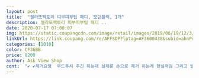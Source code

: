 ```yaml
---
layout: post 
title:  "젤라또팩토리 띠부띠부팁 패디, 모던블랙, 1개" 
description: 젤라또팩토리 띠부띠부팁 패디 ..
date: 2020-07-17 07:00:07 
img: https://static.coupangcdn.com/image/retail/images/2019/06/19/12/3/2bc33429-7990-4673-ae49-79093f82e7fc.jpg 
linkUrl: https://link.coupang.com/re/AFFSDP?lptag=AF3600438&subid=ahnPublicAsk&pageKey=212828989&itemId=770115405&vendorItemId=4944511567&traceid=V0-113-74713a384a0edd82 
categories: [1010] 
color: CF36BB 
price: 8200 
author: Ask View Shop 
cont:  "✔️ ✔️제거요령  우드푸셔 주긴 하는데 실제론 손으로 제거 하는게 현실적임 그리고 발톱위 본드 남은거 일반네일 리무버 솜에 적져서 문질해서 제거 해야함<br/>✔️✔️✔️신발양말 주의점  양말 안신어야지 오래유지 되요 아무래도 양말을 신으면 압력이 들어 가서 좀 빨리 떨어 져요 그리고 신발도 샌들 종류로 신어야지 오래가요 .<br/> 그래도 신어야 한다면 스니커즈 ,  운동화 종류로 신어야 해요 신발볼이 좁을수록 팁이 빨리 떨어져요 .<br/> 구두 종류는 신고 나면 브랜드 떠나서 팁제품은 오래 유지 되기 힘들어요 .<br/> 똑같은 방법으로 붙혀도 실생활을 어떻게 하느냐에 따라 유지력이 차이가 납니다.<br/> 샌들 신고 계속 다님 1<br/> -2주까지 가요 근데 운동화 신으니 2일만에 엄지가 금이가서 깨지더군요 .<br/> 확실히 발을 오픈 해놔야지 유지가 오래 됩니다<br/>✔️✔️✔️신발양말 주의점  양말 안신어야지 오래유지 되요 아무래도 양말을 신으면 압력이 들어 가서 좀 빨리 떨어 져요 그리고 신발도 샌들 종류로 신어야지 오래가요 .<br/> 그래도 신어야 한다면 스니커즈 ,  운동화 종류로 신어야 해요 신발볼이좁을수록 팁이 빨리 떨어져요 .<br/> 구두 종류는 신고 나면 브랜드 떠나서 팁제품은 오래 유지 되기 힘들어요 .<br/> 똑같은 방법으로 붙혀도 실생활을 어떻게 하느냐에 따라 유지력이 차이가 납니다.<br/> 샌들 신고 계속 다님 1<br/> -2주까지 가요 근데 운동화 신으니 2일만에 엄지가 금이가서 깨지더군요 .<br/> 확실히 발을 오픈 해놔야지 유지가 오래 됩니다<br/>✔️✔️✔️주의할점  바다 다녀오시면 바로 제거 해주세요 바닷물 염분이 패티사이에 들어 가서 오래 있으면 곰팡이 생겨요<br/>✔️✔️팁잘떨어진 분들  네일글루 따로 구매 해보세요 얼마전에 구매했는데 붙히지마자 떨어지는건 아까워서 이걸로 해결 했어요.<br/> 전네일글루 쿠팡에서 구매 했어요<br/>✔️가격  솔직히 가격은 좀 비싸네요 .<br/>6000<br/> -7000₩ 정도 하면 적당할거 같네요 .<br/> 스왑도 없는데 ... <br/><br/>✔️가격  솔직히 가격은 좀 비싸네요 .<br/>6000<br/> -7000₩ 정도 하면 적당할거 같네요 .<br/> 스왑도 없는데 .<br/>몇개사서 믹스해서 사용중<br/>✔️기간  사람마다 다른데 저는 7<br/> -10 일정도 사용 해요 솔직히 안건들면 보름도 사용 가능 한데 , 본드로 발톱을 막고 있으니 발톱 건강 땜시 임의로 떼어 주고 3<br/> -4일 영양제 바르고 , 오일 같은거 바르고 휴식기를 줍니더 길면 1주일요 .<br/> 그이후 다시 붙혀 줍니다 .<br/> 더길게 사용 하는 분들도 있을건데 안좋을거 같네요 .<br/><br/>✔️다른디쟈인으로 10일째 넘게 사용중인데 아직 안떨어져서 강제제거중<br/>✔️단점  알콜스왑이 없네요 유분끼를 빼줘야지 유지도 오래 되고 하는데 젤로 중요한 스왑이 없단게 많이 단점입니다 .<br/> 저는 젤네일도 하는 바람에 클린져로 닦아서 유분끼 빼고 네일 프라이머까지 바르고 붙였네요 .<br/> 이부분은 유지랑 관계있는거라서  꼭 보완이 필요한 부분인거 같네여 그냥 붙이면 금방 떨어지니깐요 클린져도 없고 프라이머도 없으시면 네일 리무버로 한번 꼼꼼히 닦아 주세요 여기서 리무버는 젤네일 리무버 아니고 일반네일 리무버 말합니다 .<br/> 젤네일하시는 분들은 클린져로 닦아 주세요<br/>✔️붙이는방법 기회는 단한번뿐 .<br/> 뗏다 붙히기 힘드니 신중을 기해서 해야함 .<br/> 아세톤이나 젤네일 클린져로 닦은후 큐티클위에 바싹 붙혀서 붙혀 주세요 .<br/> 꼼꼼히 눌러주시고 6시간 샤워나 물기는 묻지않게해주세요 .<br/><br/>✔️붙이는방법 기회는 단한번뿐 .<br/> 뗏다 붙히기 힘드니 신중을 기해서 해야함 .<br/> 아세톤이나 젤네일 클린져로 닦은후 큐티클위에 바싹 붙혀서 붙혀 주세요 .<br/> 안그럼 큐티클에들뜸 생겨요 제발바싹붙히세요 .<br/> 그리고 꼼꼼히 눌러주시고 6시간 샤워나 물기는 묻지않게해주세요 .<br/><br/>✔️장점  저는 큰패티들 3가지 사이즈 모두 제발가락이랑 다 맞아요 그래서 그런지 데싱디바 보다 몇번 더 활용이 가능 할거 같애여 팁사이즈는 이제품이 더 저랑 잘맞네요 가로가 저랑 정확히 맞네료 발톱이 전체적으로 작다면 데싱디바 보다 이제품이 더 잘맞을 겁니다<br/>✔️접착력  글루는 전체적으로 균일하게 도포 되어있네요 .<br/> 근데 큐티클끝에서  부터 붙여야 합나다 새끼 발톱을 끝까지 땡겨 안붙혀서 실패 했어요 ㅠㅠ<br/>✔️접착력  글루는 전체적으로 균일하게 도포 되어있네요 .<br/> 근데 큐티클끝에서  부터 붙여야 합나다 새끼 발톱을 끝까지 땡겨 안붙혀서 실패 했어요 ㅠㅠ 그래서 팁이 모자라서 새끼발톱은 데싱디바제품 2개 사용 했어요 .<br/><br/>✔️제거요령  우드푸셔 주긴 하는데 실제론 손으로 제거 하는게 현실적임 그리고 발톱위 본드 남은거 일반네일 리무버 솜에 적져서 문질해서 제거 해야함<br/>✔️팁유지방법  유분다빼고 팁을 붙여 주는것도 중요 하고요 , 혹시나 네일 프라이머가 있으면 사용 하고 붙여 주시면 좋아요 .<br/> 그리고 샤워후엔 드라이기로 네일이나 패티큐어 사이사이 들뜬자리 수분이 들어 가는 자리 마다 말려 주시면 되요 .<br/>.<br/><br/>✔️핏 솔직히 팁이라서 발톱에 착감기게 붙힐수 없어요 .<br/> 들뜸으로 문제가된다면 젤네일 하셔야 해요 .<br/> 약간의 들뜸은 어쩔수 없어요<br/>✔️핏 솔직히 팁이라서 발톱에 착감기게 붙힐수 없어요 약간 들뜸이 발생합니다 .<br/> 들뜸이 신경쓰이면 젤네일 하셔야 해요<br/>❤️❤️❤️샤워후 꼭 드라이기로 글루 사이사이 다 말려 주세요 !! 안그럼 팁제품들은 빨리 떨어져요 ❤️❤️❤️<br/>그리고 붙히고 6시간은 물에 데이면 안되요 .<br/> 그전에 수분이랑 닿으면 잘떨어 져서 오래 유지가 안됩니다 .<br/> 자기전에 붙히고 일어 나면 단단히고정 되고 하니 잠자기전에 해도 될거 같애여<br/>그리고 워터파크도 마찬가지요 .<br/> 물에 화학성분을 많이들어 있어서 글루 사이 마다 들어 가서 오래 있으면 안되요 .<br/><br/>나머지4개는 쓸모가없네요 ㅎㅎ.<br/><br/>다른 디자인도 구매하고싶어요.<br/><br/>다른사이즈 발톱 스티커도 여유있게 들어있어요.<br/><br/>또한 실증을 자주내는편이라 저렴한 가격으로 바꿔가면서 꾸미구요.<br/><br/>발이 까무잡잡한편이라 톤다운된 색상이나 튀지않는 페디 디자인이 저한테 더잘어울리는편이예요.<br/><br/>스티커 티가 안나서 가장만족스럽구요.<br/><br/>실제로 받아보니 훨씬더 고급스러워요.<br/><br/>여러 브랜드 섞어서 사용중 입니다  .<br/> 이제품은 작은 사이즈 네요<br/>이제품은 엄지발톱 스티커가 총 6개 들어있어요.<br/><br/>자칫 너무 화려하거나 유치한디자인은 스티커 티가 나기도하거든요.<br/><br/>저는 개인적으로 발이크고 발톱사이즈도 커서 큰사이즈를 붙혔어요.<br/> 그래도 옆이 살짝모자라네요.<br/> 발245사이즈입니다.<br/><br/>접착력은 엄청 좋은편은아니네요.<br/> 사람발톱보다는 길이가 길어서 자칫 들릴수가있어요.<br/> 길이를 손톱깍기로 자르거나 들리지않게 조심해야될듯싶네요.<br/><br/>좀 큰발톱은 데싱을하세요<br/>집에있는 탑코트를 바른사진이 마지막사진이예요.<br/><br/>큰사이즈2개, 작은사이즈4개네요.<br/><br/>타브랜드랑 섞어서 사용 해도 괜찮은거 같애요 발톱 크기가 조금씩 다르게 나오니깐요 .<br/> 젤라또는 좀 작게 나옵니다<br/>탑코트를 위에 발라주면 더 광이나서 진짜 젤페디한거같아요.<br/><br/>페디 스티커도 선택을 잘해야한답니다.<br/><br/>평소 발관리를 잘못하는편이라서 페디스티커 자주이용해요.<br/><br/>혹시라도 떨어지면 여분으로 붙이면좋겠네요.<br/><br/>확실히 차이가 납니다.<br/><br/>" 
---
```

